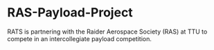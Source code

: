 # RAS-Payload-Project
RATS is partnering with the Raider Aerospace Society (RAS) at TTU to compete in an intercollegiate payload competition.
